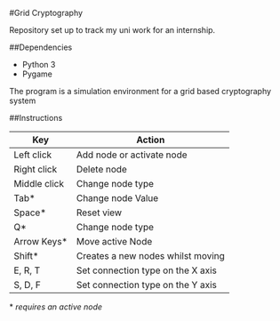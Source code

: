 #Grid Cryptography

Repository set up to track my uni work for an internship.

##Dependencies
* Python 3
* Pygame

The program is a simulation environment for a grid based cryptography system


##Instructions

Key          | Action 
---          | ------
Left click   | Add node or activate node
Right click  | Delete node
Middle click | Change node type
Tab*         | Change node Value
Space*       | Reset view
Q*           | Change node type
Arrow Keys*  | Move active Node
Shift*       | Creates a new nodes whilst moving
E, R, T      | Set connection type on the X axis
S, D, F      | Set connection type on the Y axis

\* *requires an active node*
